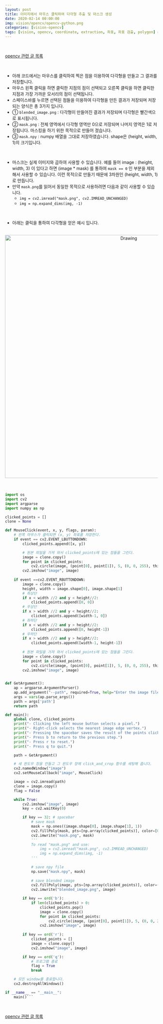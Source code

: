 ```yaml
---
layout: post
title: 이미지에서 마우스 클릭하여 다각형 추출 및 마스크 생성
date: 2020-02-14 00:00:00
img: vision/opencv/opencv-python.png
categories: [vision-opencv] 
tags: [vision, opencv, coordinate, extraction, 좌표, 좌표 검출, polygon] # add tag
---
```


<br>

[opencv 관련 글 목록](https://gaussian37.github.io/vision-opencv-table/)

<br>

- 아래 코드에서는 마우스를 클릭하여 찍은 점을 이용하여 다각형을 만들고 그 결과를 저장합니다.
- 마우스 왼쪽 클릭을 하면 클릭한 지점의 점이 선택되고 오른쪽 클릭을 하면 클릭한 지점과 가장 가까운 모서리의 점이 선택됩니다.
- 스페이스바를 누르면 선택된 점들을 이용하여 다각형을 만든 결과가 저장되며 저장되는 양식은 총 3가지 입니다.
- ① `blended_image.png` : 다각형이 만들어진 결과가 저장되며 다각형은 빨간색으로 표시됩니다.
- ② `mask.png` : 전체 영역에서 다각형 영역만 0으로 저장되며 나머지 영역은 1로 저장됩니다. 마스킹을 하기 위한 목적으로 만들어 졌습니다.
- ③ `mask.npy` : numpy 배열을 그대로 저장하였습니다. shape은 (height, width, 1)의 크기입니다.

<br>

- 마스크는 실제 이미지와 곱하여 사용할 수 있습니다. 예를 들어 image : (height, width, 3) 이 있다고 하면 (image * mask) 를 통하여 `mask == 0` 인 부분을 제외해서 사용할 수 있습니다. 이런 목적으로 만들기 때문에 3차원인 (height, width, 1)로 만듭니다.
- 만약 `mask.png`를 읽어서 동일한 목적으로 사용하려면 다음과 같이 사용할 수 있습니다.
    - `img = cv2.imread("mask.png", cv2.IMREAD_UNCHANGED)`
    - `img = np.expand_dims(img, -1)`

<br>

- 아래는 클릭을 통하여 다각형을 얻은 예시 입니다.

<br>
<center><img src="../assets/img/vision/opencv/extract_polygon/1.png" alt="Drawing" style="width: 800px;"/></center>
<br>

<br>

```python
import os
import cv2
import argparse
import numpy as np

clicked_points = []
clone = None

def MouseClick(event, x, y, flags, param):
	# 왼쪽 마우스가 클릭되면 (x, y) 좌표를 저장한다.
    if event == cv2.EVENT_LBUTTONDOWN:
        clicked_points.append([x, y])

		# 원본 파일을 가져 와서 clicked_points에 있는 점들을 그린다.
        image = clone.copy()
        for point in clicked_points:
            cv2.circle(image, (point[0], point[1]), 5, (0, 0, 255), thickness = -1)
        cv2.imshow("image", image)
        
    if event ==cv2.EVENT_RBUTTONDOWN:
        image = clone.copy()
        height, width = image.shape[0], image.shape[1]
        # 좌상단
        if x < width //2 and y < height//2:
            clicked_points.append([0, 0])
        # 우상단
        if x > width //2 and y < height//2:
            clicked_points.append([width-1, 0])
        # 좌하단
        if x < width //2 and y > height//2:
            clicked_points.append([0, height-1])
        # 우하단
        if x > width //2 and y > height//2:
            clicked_points.append([width-1, height-1])
            
        # 원본 파일을 가져 와서 clicked_points에 있는 점들을 그린다.
        image = clone.copy()
        for point in clicked_points:
            cv2.circle(image, (point[0], point[1]), 5, (0, 0, 255), thickness = -1)
        cv2.imshow("image", image)
        

def GetArgument():
    ap = argparse.ArgumentParser()
    ap.add_argument("--path", required=True, help="Enter the image files path")
    args = vars(ap.parse_args())
    path = args['path']
    return path

def main():
    global clone, clicked_points
    print("- Clicking the left mouse button selects a pixel.")
    print("- Right-click selects the nearest image edge vertex.")
    print("- Pressing the spacebar saves the result of the points clicked.")
    print("- Press b to return to the previous step.")
    print("- Press r to reset.")
    print("- Press q to quit.")

    path = GetArgument()

    # 새 윈도우 창을 만들고 그 윈도우 창에 click_and_crop 함수를 세팅해 줍니다.
    cv2.namedWindow("image")
    cv2.setMouseCallback("image", MouseClick)

    image = cv2.imread(path)
    clone = image.copy()
    flag = False

    while True:
        cv2.imshow("image", image)
        key = cv2.waitKey(0)

        if key == 32: # spacebar
            # save mask
            mask = np.ones((image.shape[0], image.shape[1], 1))
            cv2.fillPoly(mask, pts=[np.array(clicked_points)], color=[0])            
            cv2.imwrite("mask.png", mask)
            '''
            To read "mask.png" and use:
                img = cv2.imread("mask.png", cv2.IMREAD_UNCHANGED)
                img = np.expand_dims(img, -1)
            '''
            
            # save npy file
            np.save("mask.npy", mask)
            
            # save blended image
            cv2.fillPoly(image, pts=[np.array(clicked_points)], color=(0, 0, 255))
            cv2.imwrite("blended_image.png", image)

        if key == ord('b'):
            if len(clicked_points) > 0:
                clicked_points.pop()
                image = clone.copy()
                for point in clicked_points:
                    cv2.circle(image, (point[0], point[1]), 5, (0, 0, 255), thickness = -1)
                cv2.imshow("image", image)
        
        if key == ord('r'):
            clicked_points = []
            image = clone.copy()
            cv2.imshow("image", image)            

        if key == ord('q'):
            # 프로그램 종료
            flag = True
            break

    # 모든 window를 종료합니다.
    cv2.destroyAllWindows()

if __name__ == "__main__":
    main()```
```

<br>

[opencv 관련 글 목록](https://gaussian37.github.io/vision-opencv-table/)
